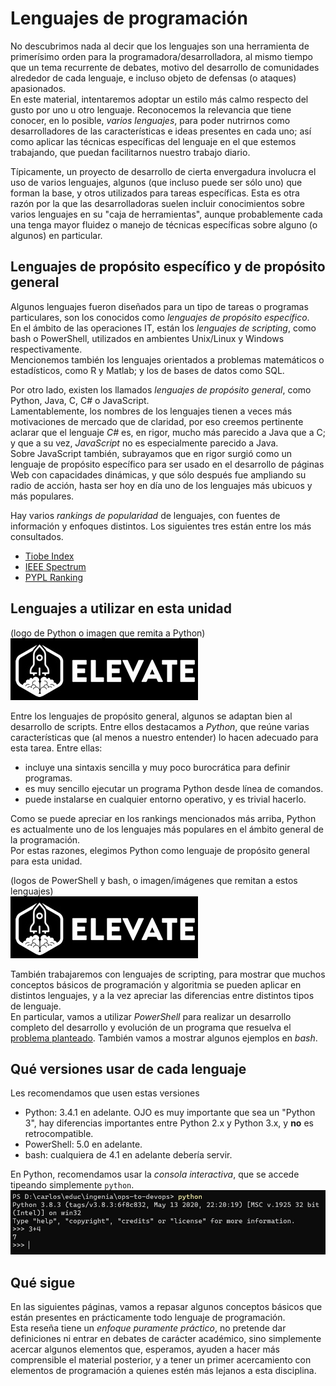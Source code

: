 # Lenguajes de programación
No descubrimos nada al decir que los lenguajes son una herramienta de primerísimo orden para la programadora/desarrolladora, al mismo tiempo que un tema recurrente de debates, motivo del desarrollo de comunidades alrededor de cada lenguaje, e incluso objeto de defensas (o ataques) apasionados.  
En este material, intentaremos adoptar un estilo más calmo respecto del gusto por uno u otro lenguaje. 
Reconocemos la relevancia que tiene conocer, en lo posible, _varios lenguajes_, para poder nutrirnos como desarrolladores de las características e ideas presentes en cada uno; así como aplicar las técnicas específicas del lenguaje en el que estemos trabajando, que puedan facilitarnos nuestro trabajo diario.

Típicamente, un proyecto de desarrollo de cierta envergadura involucra el uso de varios lenguajes, algunos (que incluso puede ser sólo uno) que forman la base, y otros utilizados para tareas específicas. 
Esta es otra razón por la que las desarrolladoras suelen incluir conocimientos sobre varios lenguajes en su "caja de herramientas", aunque probablemente cada una tenga mayor fluidez o manejo de técnicas específicas sobre alguno (o algunos) en particular.


## Lenguajes de propósito específico y de propósito general
Algunos lenguajes fueron diseñados para un tipo de tareas o programas particulares, son los conocidos como _lenguajes de propósito específico_.  
En el ámbito de las operaciones IT, están los _lenguajes de scripting_, como bash o PowerShell, utilizados en ambientes Unix/Linux y Windows respectivamente.  
Mencionemos también los lenguajes orientados a problemas matemáticos o estadísticos, como R y Matlab; y los de bases de datos como SQL.

Por otro lado, existen los llamados _lenguajes de propósito general_, como Python, Java, C, C# o JavaScript.  
Lamentablemente, los nombres de los lenguajes tienen a veces más motivaciones de mercado que de claridad, por eso creemos pertinente aclarar que el lenguaje _C#_ es, en rigor, mucho más parecido a Java que a C; y que a su vez, _JavaScript_ no es especialmente parecido a Java.  
Sobre JavaScript también, subrayamos que en rigor surgió como un lenguaje de propósito específico para ser usado en el desarrollo de páginas Web con capacidades dinámicas, y que sólo después fue ampliando su radio de acción, hasta ser hoy en día uno de los lenguajes más ubicuos y más populares.

Hay varios _rankings de popularidad_ de lenguajes, con fuentes de información y enfoques distintos. Los siguientes tres están entre los más consultados.
- [Tiobe Index](https://www.tiobe.com/tiobe-index/)
- [IEEE Spectrum](https://spectrum.ieee.org/computing/software/the-top-programming-languages-2019)
- [PYPL Ranking](http://pypl.github.io/PYPL.html)


## Lenguajes a utilizar en esta unidad
(logo de Python o imagen que remita a Python)  
![logo de Python o imagen que remita a Python](/images/logoelevate.jpg) 

Entre los lenguajes de propósito general, algunos se adaptan bien al desarrollo de scripts. Entre ellos destacamos a _Python_, que reúne varias características que (al menos a nuestro entender) lo hacen adecuado para esta tarea. Entre ellas:
- incluye una sintaxis sencilla y muy poco burocrática para definir programas.
- es muy sencillo ejecutar un programa Python desde línea de comandos.
- puede instalarse en cualquier entorno operativo, y es trivial hacerlo.

Como se puede apreciar en los rankings mencionados más arriba, Python es actualmente uno de los lenguajes más populares en el ámbito general de la programación.  
Por estas razones, elegimos Python como lenguaje de propósito general para esta unidad. 

(logos de PowerShell y bash, o imagen/imágenes que remitan a estos lenguajes)  
![logos de PowerShell y bash, o imagen/imágenes que remitan a estos lenguajes](/images/logoelevate.jpg) 

También trabajaremos con lenguajes de scripting, para mostrar que muchos conceptos básicos de programación y algoritmia se pueden aplicar en distintos lenguajes, y a la vez apreciar las diferencias entre distintos tipos de lenguaje.  
En particular, vamos a utilizar _PowerShell_ para realizar un desarrollo completo del desarrollo y evolución de un programa que resuelva el [problema planteado](../desafio-enunciado.md). 
También vamos a mostrar algunos ejemplos en _bash_.


## Qué versiones usar de cada lenguaje
Les recomendamos que usen estas versiones
- Python: 3.4.1 en adelante. OJO es muy importante que sea un "Python 3", hay diferencias importantes entre Python 2.x y Python 3.x, y **no** es retrocompatible.
- PowerShell: 5.0 en adelante.
- bash: cualquiera de 4.1 en adelante debería servir.

En Python, recomendamos usar la _consola interactiva_, que se accede tipeando simplemente `python`.  
![consola interactiva de Python](./images/python-repl.jpg) 


## Qué sigue
En las siguientes páginas, vamos a repasar algunos conceptos básicos que están presentes en prácticamente todo lenguaje de programación.  
Esta reseña tiene un _enfoque puramente práctico_, no pretende dar definiciones ni entrar en debates de carácter académico, sino simplemente acercar algunos elementos que, esperamos, ayuden a hacer más comprensible el material posterior, y a tener un primer acercamiento con elementos de programación a quienes estén más lejanos a esta disciplina.
